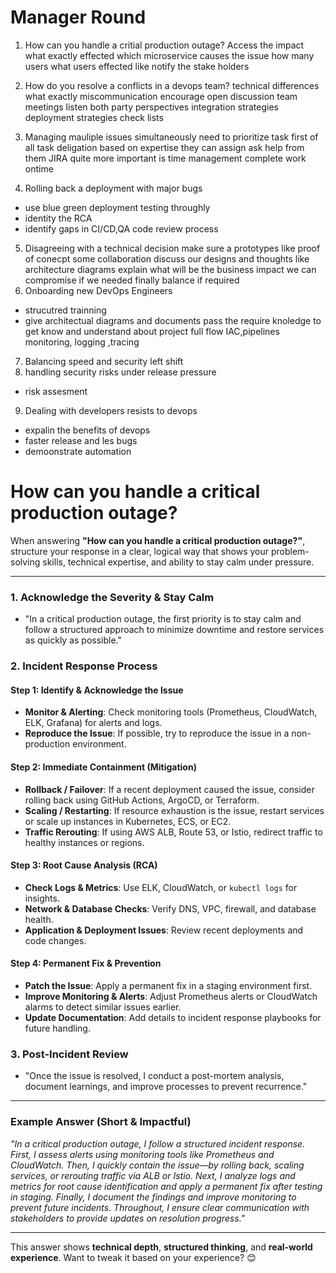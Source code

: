 # Manager Round

1. How can you handle a critial production outage?
Access the impact what exactly effected which microservice causes the issue how many users what users effected like notify the stake holders 

2. How do you resolve a conflicts in a devops team?
technical differences what exactly miscommunication encourage open discussion team meetings listen both party perspectives 
integration strategies deployment strategies check lists 

3. Managing mauliple issues simultaneously
need to prioritize task first of all task deligation based on expertise they can assign ask help from them JIRA 
quite more important is time management complete work ontime

4. Rolling back a deployment with major bugs
- use blue green deployment testing throughly 
- identity the RCA
- identify gaps in CI/CD,QA  code review process 
5. Disagreeing with a technical decision
make sure a prototypes like proof of conecpt some collaboration discuss our designs and thoughts like architecture diagrams explain what will be the business impact  we can compromise if we needed finally balance if required 
6. Onboarding new DevOps Engineers
- strucutred trainning
- give architectual diagrams and documents pass the require knoledge to get know and understand about project full flow IAC,pipelines monitoring, logging ,tracing
7. Balancing speed and security 
left shift 
8. handling security risks under release pressure
- risk assesment
9. Dealing with developers resists to devops
- expalin the benefits of devops
- faster release and les bugs 
- demoonstrate automation 













# How can you handle a critical production outage?

When answering **"How can you handle a critical production outage?"**, structure your response in a clear, logical way that shows your problem-solving skills, technical expertise, and ability to stay calm under pressure.  

---

### **1. Acknowledge the Severity & Stay Calm**  
- "In a critical production outage, the first priority is to stay calm and follow a structured approach to minimize downtime and restore services as quickly as possible."

### **2. Incident Response Process**  
#### **Step 1: Identify & Acknowledge the Issue**  
- **Monitor & Alerting**: Check monitoring tools (Prometheus, CloudWatch, ELK, Grafana) for alerts and logs.  
- **Reproduce the Issue**: If possible, try to reproduce the issue in a non-production environment.  

#### **Step 2: Immediate Containment (Mitigation)**  
- **Rollback / Failover**: If a recent deployment caused the issue, consider rolling back using GitHub Actions, ArgoCD, or Terraform.  
- **Scaling / Restarting**: If resource exhaustion is the issue, restart services or scale up instances in Kubernetes, ECS, or EC2.  
- **Traffic Rerouting**: If using AWS ALB, Route 53, or Istio, redirect traffic to healthy instances or regions.  

#### **Step 3: Root Cause Analysis (RCA)**  
- **Check Logs & Metrics**: Use ELK, CloudWatch, or `kubectl logs` for insights.  
- **Network & Database Checks**: Verify DNS, VPC, firewall, and database health.  
- **Application & Deployment Issues**: Review recent deployments and code changes.  

#### **Step 4: Permanent Fix & Prevention**  
- **Patch the Issue**: Apply a permanent fix in a staging environment first.  
- **Improve Monitoring & Alerts**: Adjust Prometheus alerts or CloudWatch alarms to detect similar issues earlier.  
- **Update Documentation**: Add details to incident response playbooks for future handling.  

### **3. Post-Incident Review**  
- "Once the issue is resolved, I conduct a post-mortem analysis, document learnings, and improve processes to prevent recurrence."  

---

### **Example Answer** (Short & Impactful)  
*"In a critical production outage, I follow a structured incident response. First, I assess alerts using monitoring tools like Prometheus and CloudWatch. Then, I quickly contain the issue—by rolling back, scaling services, or rerouting traffic via ALB or Istio. Next, I analyze logs and metrics for root cause identification and apply a permanent fix after testing in staging. Finally, I document the findings and improve monitoring to prevent future incidents. Throughout, I ensure clear communication with stakeholders to provide updates on resolution progress."*  

---

This answer shows **technical depth**, **structured thinking**, and **real-world experience**. Want to tweak it based on your experience? 😊